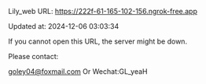 Lily_web URL: https://222f-61-165-102-156.ngrok-free.app

Updated at: 2024-12-06 03:03:34

If you cannot open this URL, the server might be down.

Please contact: 

goley04@foxmail.com Or Wechat:GL_yeaH